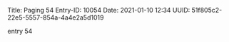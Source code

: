 Title: Paging 54
Entry-ID: 10054
Date: 2021-01-10 12:34
UUID: 51f805c2-22e5-5557-854a-4a4e2a5d1019

entry 54
